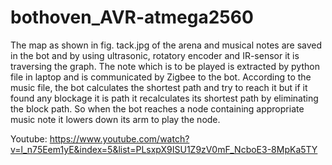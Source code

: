 # bothoven_AVR-atmega2560

The map as shown in fig. tack.jpg of the arena and musical notes are saved in the bot and by using ultrasonic, rotatory encoder and IR-sensor it is traversing the graph.
The note which is to be played is extracted by python file in laptop and is communicated by Zigbee to the bot.
According to the music file, the bot calculates the shortest path and try to reach it but if it found any blockage it is path it recalculates its shortest path by eliminating the block path.
So when the bot reaches a node containing appropriate music note it lowers down its arm to play the node.

Youtube: https://www.youtube.com/watch?v=l_n75Eem1yE&index=5&list=PLsxpX9ISU1Z9zV0mF_NcboE3-8MpKa5TY
